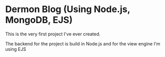 # Dermon Blog (Using Node.js, MongoDB, EJS)

This is the very first project I've ever created.

The backend for the project is build in Node.js and for the view engine I'm using EJS
